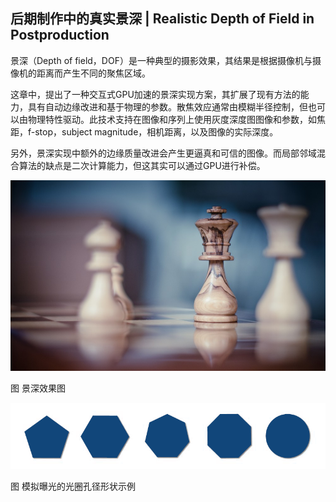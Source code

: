 ﻿## 后期制作中的真实景深 | Realistic Depth of Field in Postproduction

景深（Depth of field，DOF）是一种典型的摄影效果，其结果是根据摄像机与摄像机的距离而产生不同的聚焦区域。

这章中，提出了一种交互式GPU加速的景深实现方案，其扩展了现有方法的能力，具有自动边缘改进和基于物理的参数。散焦效应通常由模糊半径控制，但也可以由物理特性驱动。此技术支持在图像和序列上使用灰度深度图图像和参数，如焦距，f-stop，subject  magnitude，相机距离，以及图像的实际深度。

另外，景深实现中额外的边缘质量改进会产生更逼真和可信的图像。而局部邻域混合算法的缺点是二次计算能力，但这其实可以通过GPU进行补偿。

[
![img](RealisticDepthofField.assets/262723e5a61ca21ab839fbdf6534329d.jpg)](https://github.com/QianMo/Game-Programmer-Study-Notes/blob/master/Content/%E3%80%8AGPUPro1%E3%80%8B%E5%85%A8%E4%B9%A6%E6%8F%90%E7%82%BC%E6%80%BB%E7%BB%93/media/262723e5a61ca21ab839fbdf6534329d.jpg)

图 景深效果图

[
![img](RealisticDepthofField.assets/0b0a367098df217262a28c29e9502e28.png)](https://github.com/QianMo/Game-Programmer-Study-Notes/blob/master/Content/%E3%80%8AGPUPro1%E3%80%8B%E5%85%A8%E4%B9%A6%E6%8F%90%E7%82%BC%E6%80%BB%E7%BB%93/media/0b0a367098df217262a28c29e9502e28.png)

图 模拟曝光的光圈孔径形状示例
